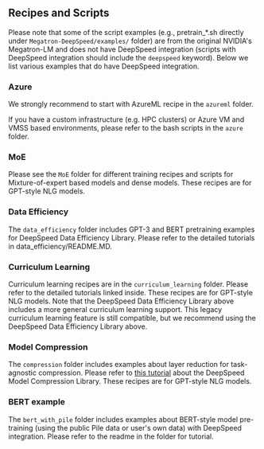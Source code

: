 ## Recipes and Scripts

Please note that some of the script examples (e.g., pretrain_*.sh directly under ```Megatron-DeepSpeed/examples/``` folder) are from the original NVIDIA's Megatron-LM and does not have DeepSpeed integration (scripts with DeepSpeed integration should include the ```deepspeed``` keyword). Below we list various examples that do have DeepSpeed integration.

### Azure

We strongly recommend to start with AzureML recipe in the ```azureml``` folder.

If you have a custom infrastructure (e.g. HPC clusters) or Azure VM and VMSS based environments, please refer to the bash scripts in the ```azure``` folder.

### MoE

Please see the ```MoE``` folder for different training recipes and scripts for Mixture-of-expert based models and dense models. These recipes are for GPT-style NLG models.

### Data Efficiency 

The ```data_efficiency``` folder includes GPT-3 and BERT pretraining examples for DeepSpeed Data Efficiency Library. Please refer to the detailed tutorials in data_efficiency/README.MD.

### Curriculum Learning

Curriculum learning recipes are in the ```curriculum_learning``` folder. Please refer to the detailed tutorials linked inside. These recipes are for GPT-style NLG models.
Note that the DeepSpeed Data Efficiency Library above includes a more general curriculum learning support. This legacy curriculum learning feature is still compatible, but we recommend using the DeepSpeed Data Efficiency Library above.

### Model Compression

The ```compression``` folder includes examples about layer reduction for task-agnostic compression. Please refer to [this tutorial](https://www.deepspeed.ai/tutorials/model-compression/#11-layer-reduction) about the DeepSpeed Model Compression Library. These recipes are for GPT-style NLG models.

### BERT example

The ```bert_with_pile``` folder includes examples about BERT-style model pre-training (using the public Pile data or user's own data) with DeepSpeed integration. Please refer to the readme in the folder for tutorial.
